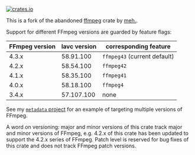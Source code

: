 [![crates.io](https://img.shields.io/crates/v/ffmpeg-next.svg)](https://crates.io/crates/ffmpeg-next)

This is a fork of the abandoned [ffmpeg](https://crates.io/crates/ffmpeg) crate by [meh.](https://github.com/meh/rust-ffmpeg).

Support for different FFmpeg versions are guarded by feature flags:

| FFmpeg version | lavc version | corresponding feature        |
| -------------- | ------------ | ---------------------------- |
| 4.3.x          | 58.91.100    | `ffmpeg43` (current default) |
| 4.2.x          | 58.54.100    | `ffmpeg42`                   |
| 4.1.x          | 58.35.100    | `ffmpeg41`                   |
| 4.0.x          | 58.18.100    | `ffmpeg4`                    |
| 3.4.x          | 57.107.100   | none                         |

See my [`metadata` project](https://github.com/zmwangx/metadata) for an example of targeting multiple versions of FFmpeg.

A word on versioning: major and minor versions of this crate track major and minor versions of FFmpeg, e.g. 4.2.x of this crate has been updated to support the 4.2.x series of FFmpeg. Patch level is reserved for bug fixes of this crate and does not track FFmpeg patch versions.

